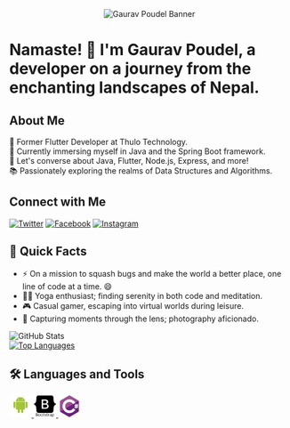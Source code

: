 <div align="center">
  <img src="https://images.prismic.io/northcoders/YzU0ZDY4YzQtZjA4My00YjA0LWIzZGQtZjg2ZjAzMzI4NzBj_anatlightingtalkblog.png?auto=compress%2Cformat&rect=0%2C0%2C800%2C415&w=840&h=436&fit=max&q=60" alt="Gaurav Poudel Banner" />
</div>

# Namaste! 🙏 I'm Gaurav Poudel, a developer on a journey from the enchanting landscapes of Nepal.

## About Me

🔭 Former Flutter Developer at Thulo Technology. <br>
🌱 Currently immersing myself in Java and the Spring Boot framework. <br>
💬 Let's converse about Java, Flutter, Node.js, Express, and more! <br>
📚 Passionately exploring the realms of Data Structures and Algorithms.

## Connect with Me

<p align="left">
  <a href="https://twitter.com/gauravpaudel23" target="_blank"><img src="https://raw.githubusercontent.com/rahuldkjain/github-profile-readme-generator/master/src/images/icons/Social/twitter.svg" alt="Twitter" height="30" width="40" /></a>
  <a href="https://fb.com/we.croods" target="_blank"><img src="https://raw.githubusercontent.com/rahuldkjain/github-profile-readme-generator/master/src/images/icons/Social/facebook.svg" alt="Facebook" height="30" width="40" /></a>
  <a href="https://www.instagram.com/we_croods/" target="_blank"><img src="https://raw.githubusercontent.com/rahuldkjain/github-profile-readme-generator/master/src/images/icons/Social/instagram.svg" alt="Instagram" height="30" width="40" /></a>
</p>

## 🚀 Quick Facts

- ⚡ On a mission to squash bugs and make the world a better place, one line of code at a time. 😄
- 🧘‍♂️ Yoga enthusiast; finding serenity in both code and meditation.
- 🎮 Casual gamer, escaping into virtual worlds during leisure.
- 📸 Capturing moments through the lens; photography aficionado.

<div align="left">
  <img src="https://github-readme-stats.vercel.app/api?username=iamMrGaurav&show_icons=true&title_color=ffffff&icon_color=bb2acf&text_color=daf7dc&bg_color=191919" alt="GitHub Stats" />
</div>

<div align="left">
  <a href="https://github.com/iamMrGaurav">
    <img src="https://github-readme-stats.vercel.app/api/top-langs/?username=iamMrGaurav&theme=dark&hide_langs_below=1" alt="Top Languages" />
  </a>
</div>

## 🛠️ Languages and Tools

<p align="center">
  <!-- Add your icons and links here -->
<p align="left"> <a href="https://developer.android.com" target="_blank"> <img src="https://raw.githubusercontent.com/devicons/devicon/master/icons/android/android-original-wordmark.svg" alt="android" width="40" height="40"/> </a> <a href="https://getbootstrap.com" target="_blank"> <img src="https://raw.githubusercontent.com/devicons/devicon/master/icons/bootstrap/bootstrap-plain-wordmark.svg" alt="bootstrap" width="40" height="40"/> </a> <a href="https://www.w3schools.com/cs/" target="_blank"> <img src="https://raw.githubusercontent.com/devicons/devicon/master/icons/csharp/csharp-original.svg" alt="csharp" width="40" height="40"/> </a> <a href="https://www.w3schools.com/css/" target="_blank"> <img</p>
